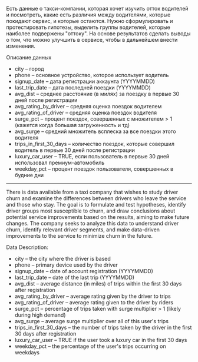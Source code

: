 Есть данные о такси-компании, которая хочет изучить отток водителей и посмотреть, какие есть различия между водителями, которые покидают сервис, и которые остаются. Нужно сформулировать и протестировать гипотезы, выделить группы водителей, которые наиболее подвержены "оттоку". На основе результатов сделать выводы о том, что можно улучшить в сервисе, чтобы в дальнейшем внести изменения.

Описание данных

* city – город
* phone – основное устройство, которое использует водитель
* signup_date – дата регистрации аккаунта (YYYYMMDD)
* last_trip_date – дата последней поездки (YYYYMMDD)
* avg_dist – среднее расстояние (в милях) за поездку в первые 30 дней после регистрации
* avg_rating_by_driver – средняя оценка поездок водителем
* avg_rating_of_driver – средняя оценка поездок водителя
* surge_pct – процент поездок, совершенных с множителем > 1 (кажется когда большая загруженность и тд)
* avg_surge – средний множитель всплеска за все поездки этого водителя
* trips_in_first_30_days – количество поездок, которые совершил водитель в первые 30 дней после регистрации
* luxury_car_user – TRUE, если пользователь в первые 30 дней использовал премиум-автомобиль
* weekday_pct – процент поездок пользователя, совершенных в будние дни


---


There is data available from a taxi company that wishes to study driver churn and examine the differences between drivers who leave the service and those who stay. The goal is to formulate and test hypotheses, identify driver groups most susceptible to churn, and draw conclusions about potential service improvements based on the results, aiming to make future changes. The company seeks to analyze this data to understand driver churn, identify relevant driver segments, and make data-driven improvements to the service to minimize churn in the future.

Data Description:

* city – the city where the driver is based
* phone – primary device used by the driver
* signup_date – date of account registration (YYYYMMDD)
* last_trip_date – date of the last trip (YYYYMMDD)
* avg_dist – average distance (in miles) of trips within the first 30 days after registration
* avg_rating_by_driver – average rating given by the driver to trips
* avg_rating_of_driver – average rating given to the driver by riders
* surge_pct – percentage of trips taken with surge multiplier > 1 (likely during high demand)
* avg_surge – average surge multiplier over all of this user's trips
* trips_in_first_30_days – the number of trips taken by the driver in the first 30 days after registration
* luxury_car_user – TRUE if the user took a luxury car in the first 30 days
* weekday_pct – the percentage of the user's trips occurring on weekdays
